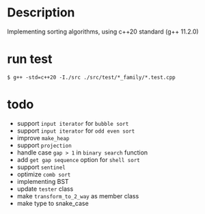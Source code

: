 # Description

Implementing sorting algorithms, using c++20 standard (g++ 11.2.0)

# run test

```shell
$ g++ -std=c++20 -I./src ./src/test/*_family/*.test.cpp
```

# todo

-   support `input iterator` for `bubble sort`
-   support `input iterator` for `odd even sort`
-   improve `make_heap`
-   support `projection`
-   handle case `gap > 1` in `binary search` function
-   add `get gap sequence` option for `shell sort`
-   support `sentinel`
-   optimize `comb sort`
-   implementing BST
-   update `tester` class
- 	make `transform_to_2_way` as member class
-	make type to snake_case

